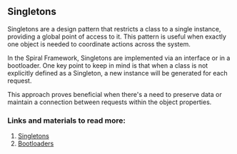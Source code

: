 ## Singletons

Singletons are a design pattern that restricts a class to a single instance, providing a global point of access to it. This pattern is useful when exactly one object is needed to coordinate actions across the system.

In the Spiral Framework, Singletons are implemented via an interface or in a bootloader. One key point to keep in mind is that when a class is not explicitly defined as a Singleton, a new instance will be generated for each request.

This approach proves beneficial when there's a need to preserve data or maintain a connection between requests within the object properties.

### Links and materials to read more:
1. [Singletons](https://refactoring.guru/design-patterns/singleton)
2. [Bootloaders](https://spiral.dev/docs/framework-bootloaders/current/en)